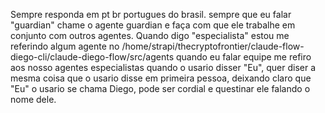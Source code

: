 Sempre responda em pt br portugues do brasil.
sempre que eu falar "guardian" chame o agente guardian e faça com que ele trabalhe em conjunto com outros agentes.
Quando digo "especialista" estou me referindo algum agente no /home/strapi/thecryptofrontier/claude-flow-diego-cli/claude-diego-flow/src/agents
quando eu falar equipe me refiro aos nosso agentes especialistas 
quando o usario disser "Eu", quer diser a mesma coisa que o usario disse em primeira pessoa, deixando claro que "Eu" o usario se chama Diego, pode ser cordial e questinar ele falando o nome dele.